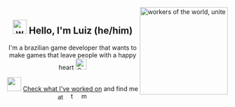 
<img align='right' src="https://media.giphy.com/media/IiaI3aeSwyFyeiGinU/giphy.gif" width="200" height="200" alt="workers of the world, unite"/>
<h2 align="center"> <img src="https://media.giphy.com/media/KqTUO9OHgAW3jhp9JZ/giphy.gif" alt="woobly dancing guy" width="32" height="32"/> Hello, I'm Luiz (he/him) </h4>

<p align="center">
I'm a brazilian game developer that wants to make games that leave people with a happy heart <img src="https://raw.githubusercontent.com/Tarikul-Islam-Anik/Animated-Fluent-Emojis/master/Emojis/Smilies/Sparkling%20Heart.png" alt="Sparkling Heart" width="25"  />
</p>


<p align="center">
<img src="https://media.giphy.com/media/v1.Y2lkPTc5MGI3NjExMzQ5MjlhOTIwNTk1MTdiYWExNTZmNTY1MjQ3M2Y2NzUzMzEyMGE4OSZjdD1z/ANxq8is9abj7JiACRT/giphy.gif" width="32"  /> <a href= "https://lawendt.github.io/#!/">Check what I've worked on</a>
and find me at &nbsp
<a href= "https://twitter.com/La_wendt"><img src="https://upload.wikimedia.org/wikipedia/commons/thumb/4/4f/Twitter-logo.svg/180px-Twitter-logo.svg.png" width="16"  alt="twitter"/></a>   
&nbsp
<a href= "https://mastodon.gamedev.place/@la_wendt"> <img src="https://joinmastodon.org/logos/logo-purple.svg" width="16"  alt="mastodon"/>
</a>
</p>




<!--
**Lawendt/Lawendt** is a ✨ _special_ ✨ repository because its `README.md` (this file) appears on your GitHub profile.

Here are some ideas to get you started:

- 🔭 I’m currently working on ...
- 🌱 I’m currently learning ...
- 👯 I’m looking to collaborate on ...
- 🤔 I’m looking for help with ...
- 💬 Ask me about ...
- 📫 How to reach me: ...
- 😄 Pronouns: ...
- ⚡ Fun fact: ...
-->
